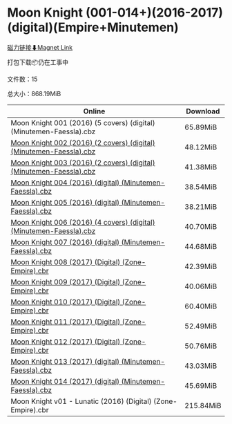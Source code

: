 # Moon Knight (001-014+)(2016-2017)(digital)(Empire+Minutemen)

[磁力链接⬇Magnet Link](magnet:?xt=urn:btih:a434d2ad576adf321ad06d77e6467b99be736002&dn=Moon%20Knight%20%28001-014%2B%29%282016-2017%29%28digital%29%28Empire%2BMinutemen%29)

打包下载📦仍在工事中

文件数：15

总大小：868.19MiB

Online | Download
--- | ---
Moon Knight 001 (2016) (5 covers) (digital) (Minutemen-Faessla).cbz | 65.89MiB
[Moon Knight 002 (2016) (2 covers) (digital) (Minutemen-Faessla).cbz](https://github.com/alicewish/markdown/blob/master/comic/Moon-Knight-002-2016-2-covers-digital-Minutemen-Faessla-cbz.md) | 48.12MiB
[Moon Knight 003 (2016) (2 covers) (digital) (Minutemen-Faessla).cbz](https://github.com/alicewish/markdown/blob/master/comic/Moon-Knight-003-2016-2-covers-digital-Minutemen-Faessla-cbz.md) | 41.38MiB
[Moon Knight 004 (2016) (digital) (Minutemen-Faessla).cbz](https://github.com/alicewish/markdown/blob/master/comic/Moon-Knight-004-2016-digital-Minutemen-Faessla-cbz.md) | 38.54MiB
[Moon Knight 005 (2016) (digital) (Minutemen-Faessla).cbz](https://github.com/alicewish/markdown/blob/master/comic/Moon-Knight-005-2016-digital-Minutemen-Faessla-cbz.md) | 38.21MiB
[Moon Knight 006 (2016) (4 covers) (digital) (Minutemen-Faessla).cbz](https://github.com/alicewish/markdown/blob/master/comic/Moon-Knight-006-2016-4-covers-digital-Minutemen-Faessla-cbz.md) | 40.70MiB
[Moon Knight 007 (2016) (digital) (Minutemen-Faessla).cbz](https://github.com/alicewish/markdown/blob/master/comic/Moon-Knight-007-2016-digital-Minutemen-Faessla-cbz.md) | 44.68MiB
[Moon Knight 008 (2017) (Digital) (Zone-Empire).cbr](https://github.com/alicewish/markdown/blob/master/comic/Moon-Knight-008-2017-Digital-Zone-Empire-cbr.md) | 42.39MiB
[Moon Knight 009 (2017) (Digital) (Zone-Empire).cbr](https://github.com/alicewish/markdown/blob/master/comic/Moon-Knight-009-2017-Digital-Zone-Empire-cbr.md) | 40.06MiB
[Moon Knight 010 (2017) (Digital) (Zone-Empire).cbr](https://github.com/alicewish/markdown/blob/master/comic/Moon-Knight-010-2017-Digital-Zone-Empire-cbr.md) | 60.40MiB
[Moon Knight 011 (2017) (Digital) (Zone-Empire).cbr](https://github.com/alicewish/markdown/blob/master/comic/Moon-Knight-011-2017-Digital-Zone-Empire-cbr.md) | 52.49MiB
[Moon Knight 012 (2017) (Digital) (Zone-Empire).cbr](https://github.com/alicewish/markdown/blob/master/comic/Moon-Knight-012-2017-Digital-Zone-Empire-cbr.md) | 50.76MiB
[Moon Knight 013 (2017) (digital) (Minutemen-Faessla).cbz](https://github.com/alicewish/markdown/blob/master/comic/Moon-Knight-013-2017-digital-Minutemen-Faessla-cbz.md) | 43.03MiB
[Moon Knight 014 (2017) (digital) (Minutemen-Faessla).cbz](https://github.com/alicewish/markdown/blob/master/comic/Moon-Knight-014-2017-digital-Minutemen-Faessla-cbz.md) | 45.69MiB
Moon Knight v01 - Lunatic (2016) (Digital) (Zone-Empire).cbr | 215.84MiB